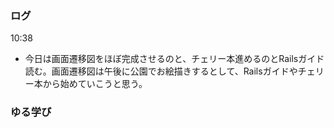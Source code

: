 ### ログ
10:38  
- 今日は画面遷移図をほぼ完成させるのと、チェリー本進めるのとRailsガイド読む。画面遷移図は午後に公園でお絵描きするとして、Railsガイドやチェリー本から始めていこうと思う。

### ゆる学び
